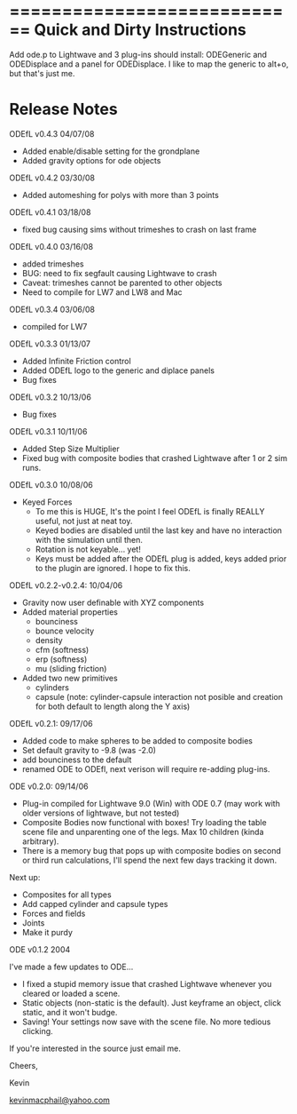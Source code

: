 ============================
Quick and Dirty Instructions
============================

Add ode.p to Lightwave and 3 plug-ins should install: ODEGeneric and ODEDisplace and a panel for ODEDisplace.  I like to map the generic to alt+o, but that's just me.


Release Notes
=============
ODEfL v0.4.3 04/07/08
- Added enable/disable setting for the grondplane
- Added gravity options for ode objects


ODEfL v0.4.2 03/30/08
- Added automeshing for polys with more than 3 points


ODEfL v0.4.1 03/18/08
- fixed bug causing sims without trimeshes to crash on last frame


ODEfL v0.4.0 03/16/08
- added trimeshes
- BUG: need to fix segfault causing Lightwave to crash
- Caveat: trimeshes cannot be parented to other objects
- Need to compile for LW7 and LW8 and Mac


ODEfL v0.3.4 03/06/08
- compiled for LW7


ODEfL v0.3.3 01/13/07
- Added Infinite Friction control
- Added ODEfL logo to the generic and diplace panels
- Bug fixes


ODEfL v0.3.2 10/13/06
- Bug fixes


ODEfL v0.3.1 10/11/06
- Added Step Size Multiplier
- Fixed bug with composite bodies that crashed Lightwave after 1 or 2 sim runs.


ODEfL v0.3.0 10/08/06
- Keyed Forces
	- To me this is HUGE,  It's the point I feel ODEfL is finally REALLY useful, not just at neat toy.
	- Keyed bodies are disabled until the last key and have no interaction with the simulation until then.
	- Rotation is not keyable... yet!
	- Keys must be added after the ODEfL plug is added, keys added prior to the plugin are ignored.  I hope to fix this.


ODEfL v0.2.2-v0.2.4: 10/04/06
- Gravity now user definable with XYZ components
- Added material properties
	- bounciness
	- bounce velocity
	- density
	- cfm (softness)
	- erp (softness)
	- mu (sliding friction)
- Added two new primitives
	- cylinders
	- capsule
	(note: cylinder-capsule interaction not posible and creation for both default to length along the Y axis)


ODEfL v0.2.1: 09/17/06
- Added code to make spheres to be added to composite bodies
- Set default gravity to -9.8 (was -2.0)
- add bounciness to the default
- renamed ODE to ODEfl, next verison will require re-adding plug-ins.


ODE v0.2.0: 09/14/06

- Plug-in compiled for Lightwave 9.0 (Win) with ODE 0.7 (may work with older versions of lightwave, but not tested)
- Composite Bodies now functional with boxes!  Try loading the table scene file and unparenting one of the legs.  Max 10 children (kinda arbitrary).
- There is a memory bug that pops up with composite bodies on second or third run calculations, I'll spend the next few days tracking it down.

Next up:

- Composites for all types
- Add capped cylinder and capsule types
- Forces and fields
- Joints
- Make it purdy


ODE v0.1.2 2004

I've made a few updates to ODE...

- I fixed a stupid memory issue that crashed Lightwave whenever you cleared or loaded a scene.
- Static objects (non-static is the default).  Just keyframe an object, click static, and it won't budge.
- Saving! Your settings now save with the scene file.  No more tedious clicking.


If you're interested in the source just email me.


Cheers,


Kevin

kevinmacphail@yahoo.com
